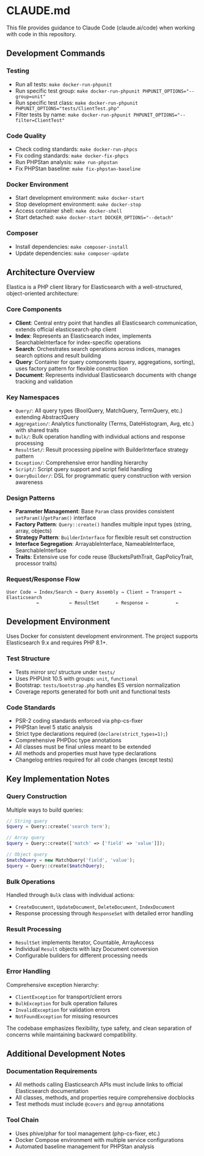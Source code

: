 # CLAUDE.md

This file provides guidance to Claude Code (claude.ai/code) when working with code in this repository.

## Development Commands

### Testing
- Run all tests: `make docker-run-phpunit`
- Run specific test group: `make docker-run-phpunit PHPUNIT_OPTIONS="--group=unit"`
- Run specific test class: `make docker-run-phpunit PHPUNIT_OPTIONS="tests/ClientTest.php"`
- Filter tests by name: `make docker-run-phpunit PHPUNIT_OPTIONS="--filter=ClientTest"`

### Code Quality
- Check coding standards: `make docker-run-phpcs`
- Fix coding standards: `make docker-fix-phpcs`
- Run PHPStan analysis: `make run-phpstan`
- Fix PHPStan baseline: `make fix-phpstan-baseline`

### Docker Environment
- Start development environment: `make docker-start`
- Stop development environment: `make docker-stop`
- Access container shell: `make docker-shell`
- Start detached: `make docker-start DOCKER_OPTIONS="--detach"`

### Composer
- Install dependencies: `make composer-install`
- Update dependencies: `make composer-update`

## Architecture Overview

Elastica is a PHP client library for Elasticsearch with a well-structured, object-oriented architecture:

### Core Components
- **Client**: Central entry point that handles all Elasticsearch communication, extends official elasticsearch-php client
- **Index**: Represents an Elasticsearch index, implements SearchableInterface for index-specific operations
- **Search**: Orchestrates search operations across indices, manages search options and result building
- **Query**: Container for query components (query, aggregations, sorting), uses factory pattern for flexible construction
- **Document**: Represents individual Elasticsearch documents with change tracking and validation

### Key Namespaces
- `Query/`: All query types (BoolQuery, MatchQuery, TermQuery, etc.) extending AbstractQuery
- `Aggregation/`: Analytics functionality (Terms, DateHistogram, Avg, etc.) with shared traits
- `Bulk/`: Bulk operation handling with individual actions and response processing
- `ResultSet/`: Result processing pipeline with BuilderInterface strategy pattern
- `Exception/`: Comprehensive error handling hierarchy
- `Script/`: Script query support and script field handling
- `QueryBuilder/`: DSL for programmatic query construction with version awareness

### Design Patterns
- **Parameter Management**: Base `Param` class provides consistent `setParam()`/`getParam()` interface
- **Factory Pattern**: `Query::create()` handles multiple input types (string, array, objects)
- **Strategy Pattern**: `BuilderInterface` for flexible result set construction
- **Interface Segregation**: ArrayableInterface, NameableInterface, SearchableInterface
- **Traits**: Extensive use for code reuse (BucketsPathTrait, GapPolicyTrait, processor traits)

### Request/Response Flow
```
User Code → Index/Search → Query Assembly → Client → Transport → Elasticsearch
           ←           ← ResultSet      ← Response ←          ←
```

## Development Environment

Uses Docker for consistent development environment. The project supports Elasticsearch 9.x and requires PHP 8.1+.

### Test Structure
- Tests mirror src/ structure under `tests/`
- Uses PHPUnit 10.5 with groups: `unit`, `functional`
- Bootstrap: `tests/bootstrap.php` handles ES version normalization
- Coverage reports generated for both unit and functional tests

### Code Standards
- PSR-2 coding standards enforced via php-cs-fixer
- PHPStan level 5 static analysis
- Strict type declarations required (`declare(strict_types=1);`)
- Comprehensive PHPDoc type annotations
- All classes must be final unless meant to be extended
- All methods and properties must have type declarations
- Changelog entries required for all code changes (except tests)

## Key Implementation Notes

### Query Construction
Multiple ways to build queries:
```php
// String query
$query = Query::create('search term');

// Array query  
$query = Query::create(['match' => ['field' => 'value']]);

// Object query
$matchQuery = new MatchQuery('field', 'value');
$query = Query::create($matchQuery);
```

### Bulk Operations
Handled through `Bulk` class with individual actions:
- `CreateDocument`, `UpdateDocument`, `DeleteDocument`, `IndexDocument`
- Response processing through `ResponseSet` with detailed error handling

### Result Processing
- `ResultSet` implements Iterator, Countable, ArrayAccess
- Individual `Result` objects with lazy Document conversion
- Configurable builders for different processing needs

### Error Handling
Comprehensive exception hierarchy:
- `ClientException` for transport/client errors
- `BulkException` for bulk operation failures  
- `InvalidException` for validation errors
- `NotFoundException` for missing resources

The codebase emphasizes flexibility, type safety, and clean separation of concerns while maintaining backward compatibility.

## Additional Development Notes

### Documentation Requirements
- All methods calling Elasticsearch APIs must include links to official Elasticsearch documentation
- All classes, methods, and properties require comprehensive docblocks
- Test methods must include `@covers` and `@group` annotations

### Tool Chain
- Uses phive/phar for tool management (php-cs-fixer, etc.)
- Docker Compose environment with multiple service configurations
- Automated baseline management for PHPStan analysis